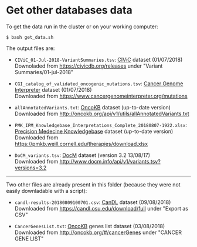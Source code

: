 # Get other databases data

To get the data run in the cluster or on your working computer:
```shell
$ bash get_data.sh
```

The output files are:

* `CIViC_01-Jul-2018-VariantSummaries.tsv`: [CIViC](https://github.com/ElsaB/impact-annotator/blob/master/doc/biblio/variant_annotation_databases.md#civic) dataset (01/07/2018)  
Downoladed from https://civicdb.org/releases under "Variant Summaries/01-jul-2018"

* `CGI_catalog_of_validated_oncogenic_mutations.tsv`: [Cancer Genome Interpreter](https://github.com/ElsaB/impact-annotator/blob/master/doc/biblio/variant_annotation_databases.md#cancer-genome-interpreter) dataset (01/07/2018)  
Downloaded from https://www.cancergenomeinterpreter.org/mutations

* `allAnnotatedVariants.txt`: [OncoKB](https://github.com/ElsaB/impact-annotator/blob/master/doc/biblio/variant_annotation_databases.md#oncokb) dataset (up-to-date version)  
Downloaded from http://oncokb.org/api/v1/utils/allAnnotatedVariants.txt

* `PMK_IPM_Knowledgebase_Interpretations_Complete_20180807-1922.xlsx`: [Precision Medecine Knowledgebase](https://github.com/ElsaB/impact-annotator/blob/master/doc/biblio/variant_annotation_databases.md#precision-medicine-knowledgebase) dataset (up-to-date version)  
Downloaded from https://pmkb.weill.cornell.edu/therapies/download.xlsx

* `DoCM_variants.tsv`: [DocM](https://github.com/ElsaB/impact-annotator/blob/master/doc/biblio/variant_annotation_databases.md#docm) dataset (version 3.2 13/08/17)  
Downloaded from http://www.docm.info/api/v1/variants.tsv?versions=3.2

***

Two other files are already present in this folder (because they were not easily downladable with a script):

* `candl-results-20180809100701.csv`: [CanDL](https://github.com/ElsaB/impact-annotator/blob/master/doc/biblio/variant_annotation_databases.md#candl) dataset (09/08/2018)  
Downloaded from https://candl.osu.edu/download/full under "Export as CSV"

* `CancerGenesList.txt`: [OncoKB](https://github.com/ElsaB/impact-annotator/blob/master/doc/biblio/variant_annotation_databases.md#oncokb) genes list dataset (03/08/2018)  
Downloaded from http://oncokb.org/#/cancerGenes under "CANCER GENE LIST"